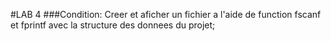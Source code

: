 #LAB 4
###Condition: 
Creer et aficher un fichier a l'aide de function fscanf et fprintf avec la structure des donnees du projet;


